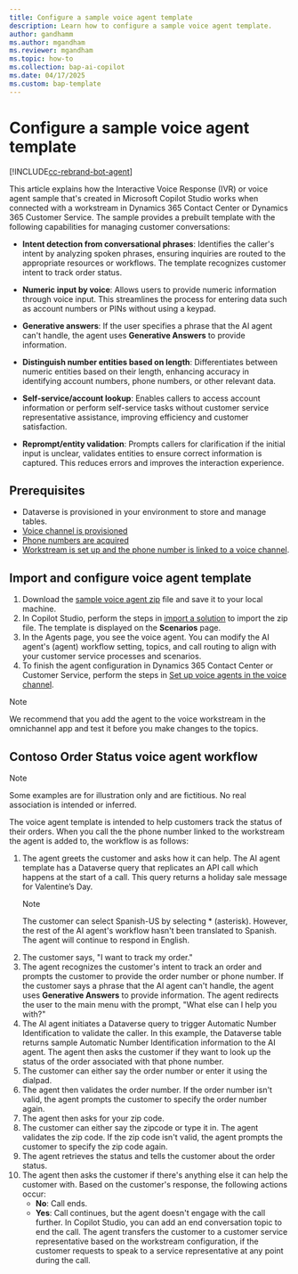 ```yaml
---
title: Configure a sample voice agent template
description: Learn how to configure a sample voice agent template.
author: gandhamm
ms.author: mgandham
ms.reviewer: mgandham
ms.topic: how-to 
ms.collection: bap-ai-copilot
ms.date: 04/17/2025
ms.custom: bap-template
---
```


# Configure a sample voice agent template

[!INCLUDE[cc-rebrand-bot-agent](../includes/cc-rebrand-bot-agent.md)]




This article explains how the Interactive Voice Response (IVR) or voice agent sample that's created in Microsoft Copilot Studio works when connected with a workstream in Dynamics 365 Contact Center or Dynamics 365 Customer Service. The sample provides a prebuilt template with the following capabilities for managing customer conversations:

- **Intent detection from conversational phrases**: Identifies the caller's intent by analyzing spoken phrases, ensuring inquiries are routed to the appropriate resources or workflows. The template recognizes customer intent to track order status.

- **Numeric input by voice**: Allows users to provide numeric information through voice input. This streamlines the process for entering data such as account numbers or PINs without using a keypad.

- **Generative answers**: If the user specifies a phrase that the AI agent can't handle, the agent uses **Generative Answers** to provide information.

- **Distinguish number entities based on length**: Differentiates between numeric entities based on their length, enhancing accuracy in identifying account numbers, phone numbers, or other relevant data.

- **Self-service/account lookup**: Enables callers to access account information or perform self-service tasks without customer service representative assistance, improving efficiency and customer satisfaction.

- **Reprompt/entity validation**: Prompts callers for clarification if the initial input is unclear, validates entities to ensure correct information is captured. This reduces errors and improves the interaction experience.

## Prerequisites

- Dataverse is provisioned in your environment to store and manage tables.
- [Voice channel is provisioned](../implement/provision-channels.md)
- [Phone numbers are acquired](/dynamics365/customer-service/administer/voice-channel-manage-phone-numbers?context=/dynamics365/contact-center/context/administer-context)
-  [Workstream is set up and the phone number is linked to a voice channel](/dynamics365/customer-service/administer/voice-channel-inbound-calling?context=/dynamics365/contact-center/context/administer-context). 

## Import and configure voice agent template


1. Download the [sample voice agent zip](https://go.microsoft.com/fwlink/?linkid=2297969) file and save it to your local machine.
1. In Copilot Studio, perform the steps in [import a solution](/microsoft-copilot-studio/authoring-export-import-copilot-components#import-a-solution-to-add-component-collections-to-an-environment) to import the zip file. The template is displayed on the **Scenarios** page.
1. In the Agents page, you see the voice agent. You can modify the AI agent's (agent) workflow setting, topics, and call routing to align with your customer service processes and scenarios.
1. To finish the agent configuration in Dynamics 365 Contact Center or Customer Service, perform the steps in [Set up voice agents in the voice channel](/dynamics365/customer-service/administer/voice-channel-pva-bots?context=/dynamics365/contact-center/context/administer-context).

 > [!NOTE]
 > We recommend that you add the agent to the voice workstream in the omnichannel app and test it before you make changes to the topics.

## Contoso Order Status voice agent workflow

 > [!NOTE]
 > Some examples are for illustration only and are fictitious. No real association is intended or inferred.

The voice agent template is intended to help customers track the status of their orders. When you call the the phone number linked to the workstream the agent is added to, the workflow is as follows:


1. The agent greets the customer and asks how it can help. The AI agent template has a Dataverse query that replicates an API call which happens at the start of a call. This query returns a holiday sale message for Valentine’s Day. 
   > [!NOTE]
   > The customer can select Spanish-US by selecting * (asterisk). However, the rest of the AI agent's workflow hasn't been translated to Spanish. The agent will continue to respond in English.
1. The customer says, "I want to track my order."
1. The agent recognizes the customer's intent to track an order and prompts the customer to provide the order number or phone number. If the customer says a phrase that the AI agent can't handle, the agent uses **Generative Answers** to provide information. The agent redirects the user to the main menu with the prompt, "What else can I help you with?"
1.  The AI agent initiates a Dataverse query to trigger Automatic Number Identification to validate the caller. In this example, the Dataverse table returns sample Automatic Number Identification information to the AI agent. The agent then asks the customer if they want to look up the status of the order associated with that phone number.
1. The customer can either say the order number or enter it using the dialpad. 
1. The agent then validates the order number. If the order number isn't valid, the agent prompts the customer to specify the order number again.  
1. The agent then asks for your zip code. 
1. The customer can either say the zipcode or type it in. The agent validates the zip code. If the zip code isn't valid, the agent prompts the customer to specify the zip code again.
1. The agent retrieves the status and tells the customer about the order status.
1. The agent then asks the customer if there's anything else it can help the customer with. Based on the customer's response, the following actions occur:
     - **No**: Call ends. 
     - **Yes**: Call continues, but the agent doesn't engage with the call further. In Copilot Studio, you can add an end conversation topic to end the call.
The agent transfers the customer to a customer service representative based on the workstream configuration, if the customer requests to speak to a service representative at any point during the call. 

